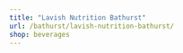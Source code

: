 ```yaml
---
title: "Lavish Nutrition Bathurst"
url: /bathurst/lavish-nutrition-bathurst/
shop: beverages
---
```

